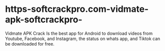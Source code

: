 # https-softcrackpro.com-vidmate-apk-softcrackpro-
Vidmate APK Crack Is the best app for Android to download videos from Youtube, Facebook, and Instagram, the status on whats app, and Tiktok can be downloaded for free.
